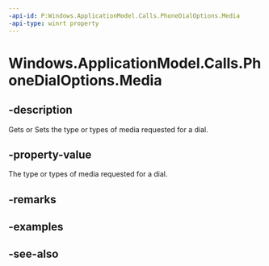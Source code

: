 ```yaml
---
-api-id: P:Windows.ApplicationModel.Calls.PhoneDialOptions.Media
-api-type: winrt property
---
```


<!-- Property syntax
public Windows.ApplicationModel.Calls.PhoneCallMedia Media { get;  set; }
-->

# Windows.ApplicationModel.Calls.PhoneDialOptions.Media

## -description
Gets or Sets the type or types of media requested for a dial.

## -property-value
The type or types of media requested for a dial.

## -remarks

## -examples

## -see-also
